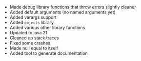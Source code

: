 * Made debug library functions that throw errors slightly cleaner
* Added default arguments (no named arguments yet)
* Added varargs support
* Added `objects` library
* Added various other library functions
* Updated to java 21
* Cleaned up stack traces
* Fixed some crashes
* Made null equal to itself
* Added tool to generate documentation